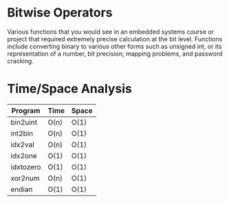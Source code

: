 # Bitwise Operators
Various functions that you would see in an embedded systems course or project that required extremely precise calculation at the bit level. Functions include converting binary to various other forms such as unsigned int, or its representation of a number, bit precision, mapping problems, and password cracking.

# Time/Space Analysis
| Program       | Time          | Space          |
| ------------- | ------------- | -------------- |
| bin2uint      | O(n)          | O(1)           |
| int2bin       | O(n)          | O(1)           |
| idx2val       | O(n)          | O(1)           |
| idx2one       | O(1)          | O(1)           |
| idxtozero     | O(1)          | O(1)           |
| xor2num       | O(n)          | O(1)           |
| endian        | O(1)          | O(1)           |
